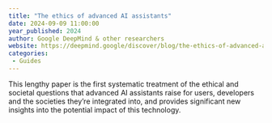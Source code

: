 ```yaml
---
title: "The ethics of advanced AI assistants"
date: 2024-09-09 11:00:00
year_published: 2024
author: Google DeepMind & other researchers
website: https://deepmind.google/discover/blog/the-ethics-of-advanced-ai-assistants/
categories:
 - Guides
---
```


This lengthy paper is the first systematic treatment of the ethical and societal questions that advanced AI assistants raise for users, developers and the societies they’re integrated into, and provides significant new insights into the potential impact of this technology.